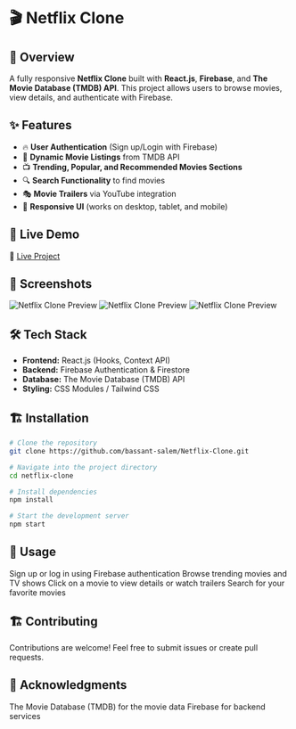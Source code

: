 # 🎬 Netflix Clone  

## 📌 Overview  
A fully responsive **Netflix Clone** built with **React.js**, **Firebase**, and **The Movie Database (TMDB) API**. This project allows users to browse movies, view details, and authenticate with Firebase.

## ✨ Features  
- 🔥 **User Authentication** (Sign up/Login with Firebase)  
- 🎥 **Dynamic Movie Listings** from TMDB API  
- 📺 **Trending, Popular, and Recommended Movies Sections**  
- 🔍 **Search Functionality** to find movies  
- 🎭 **Movie Trailers** via YouTube integration  
- 🎨 **Responsive UI** (works on desktop, tablet, and mobile)  

## 🚀 Live Demo  
🔗 [Live Project](netflix-clone-iota-cyan.vercel.app)  


## 📸 Screenshots  
![Netflix Clone Preview](https://github.com/user-attachments/assets/e7f46184-6f67-4923-a684-9a9bf271a59b) 
![Netflix Clone Preview](https://github.com/user-attachments/assets/80735d9f-d891-4b31-a478-bec5dc24bff0)
![Netflix Clone Preview](https://github.com/user-attachments/assets/f8b96882-1767-4b13-80ec-44846ef85467)  


## 🛠 Tech Stack  
- **Frontend:** React.js (Hooks, Context API)  
- **Backend:** Firebase Authentication & Firestore  
- **Database:** The Movie Database (TMDB) API  
- **Styling:** CSS Modules / Tailwind CSS  

## 🏗 Installation  

```bash
# Clone the repository
git clone https://github.com/bassant-salem/Netflix-Clone.git

# Navigate into the project directory
cd netflix-clone

# Install dependencies
npm install

# Start the development server
npm start
```
## 📌 Usage
Sign up or log in using Firebase authentication
Browse trending movies and TV shows
Click on a movie to view details or watch trailers
Search for your favorite movies

## 🏗 Contributing
Contributions are welcome! Feel free to submit issues or create pull requests.

## 🙌 Acknowledgments
The Movie Database (TMDB) for the movie data
Firebase for backend services
